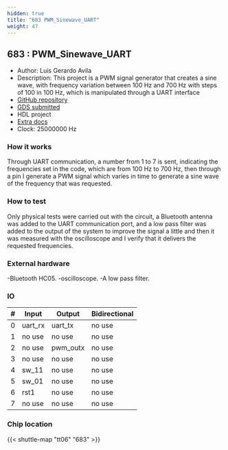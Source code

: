 ```yaml
---
hidden: true
title: "683 PWM_Sinewave_UART"
weight: 47
---
```


## 683 : PWM_Sinewave_UART

* Author: Luis Gerardo Avila
* Description: This project is a PWM signal generator that creates a sine wave, with frequency variation between 100 Hz and 700 Hz with steps of 100 in 100 Hz, which is manipulated through a UART interface
* [GitHub repository](https://github.com/JerryAvila06/PWM_Sinewave)
* [GDS submitted](https://github.com/JerryAvila06/PWM_Sinewave/actions/runs/8757359809)
* HDL project
* [Extra docs](None)
* Clock: 25000000 Hz

<!---

This file is used to generate your project datasheet. Please fill in the information below and delete any unused
sections.

You can also include images in this folder and reference them in the markdown. Each image must be less than
512 kb in size, and the combined size of all images must be less than 1 MB.
-->


### How it works

Through UART communication, a number from 1 to 7 is sent, indicating the frequencies set in the code, which are from 100 Hz to 700 Hz, then through a pin I generate a PWM signal which varies in time to generate a sine wave of the frequency that was requested.

### How to test

Only physical tests were carried out with the circuit, a Bluetooth antenna was added to the UART communication port, and a low pass filter was added to the output of the system to improve the signal a little and then it was measured with the oscilloscope and I verify that it delivers the requested frequencies.

### External hardware

-Bluetooth HC05.
-oscilloscope.
-A low pass filter.


### IO

| # | Input          | Output         | Bidirectional   |
| - | -------------- | -------------- | --------------- |
| 0 | uart_rx | uart_tx | no use |
| 1 | no use | no use | no use |
| 2 | no use | pwm_outx | no use |
| 3 | no use | no use | no use |
| 4 | sw_11 | no use | no use |
| 5 | sw_01 | no use | no use |
| 6 | rst1 | no use | no use |
| 7 | no use | no use | no use |

### Chip location

{{< shuttle-map "tt06" "683" >}}
